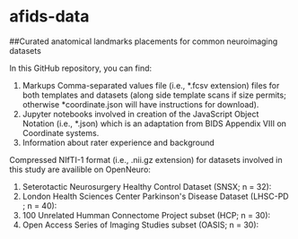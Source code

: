 # afids-data
##Curated anatomical landmarks placements for common neuroimaging datasets

In this GitHub repository, you can find: 

1) Markups Comma-separated values file (i.e., *.fcsv extension) files for both templates and datasets (along side template scans if size permits; otherwise *coordinate.json will have instructions for download). 
2) Jupyter notebooks involved in creation of the JavaScript Object Notation (i.e., *.json) which is an adaptation from BIDS Appendix VIII on Coordinate systems.  
3) Information about rater experience and background 

Compressed NIfTI-1 format (i.e., .nii.gz extension) for datasets involved in this study are availible on OpenNeuro: 

1) Seterotactic Neurosurgery Healthy Control Dataset (SNSX; n = 32): 
2) London Health Sciences Center Parkinson's Disease Dataset (LHSC-PD ; n = 40): 
3) 100 Unrelated Humman Connectome Project subset (HCP; n = 30): 
4) Open Access Series of Imaging Studies subset (OASIS; n = 30):
